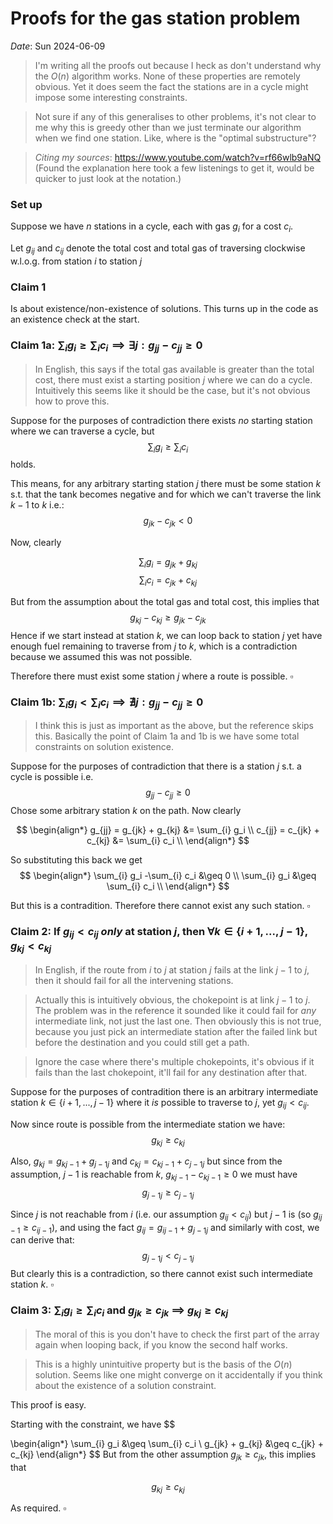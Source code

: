 # Proofs for the gas station problem
*Date*: Sun 2024-06-09

> I'm writing all the proofs out because I heck as don't understand why the $O(n)$ algorithm works. None of these properties are remotely obvious. Yet it does seem the fact the stations are in a cycle might impose some interesting constraints.

> Not sure if any of this generalises to other problems, it's not clear to me why this is greedy other than we just terminate our algorithm when we find one station. Like, where is the "optimal substructure"?

> _Citing my sources_: https://www.youtube.com/watch?v=rf66wlb9aNQ (Found the explanation here took a few listenings to get it, would be quicker to just look at the notation.)

### Set up

Suppose we have $n$ stations in a cycle, each with gas $g_i$ for a cost $c_i$. 


Let $g_{ij}$ and $c_{ij}$ denote the total cost and total gas of traversing clockwise w.l.o.g. from station $i$ to station $j$

### Claim 1
Is about existence/non-existence of solutions. This turns up in the code as an existence check at the start.

### Claim 1a: $\sum_{i} g_i \geq \sum_{i} c_i \implies \exists j: g_{jj} - c_{jj} \geq 0$

> In English, this says if the total gas available is greater than the total cost, there must exist a starting position $j$ where we can do a cycle. Intuitively this seems like it should be the case, but it's not obvious how to prove this.

Suppose for the purposes of contradiction there exists _no_ starting station where we can traverse a cycle, but 
$$\sum_{i} g_i \geq \sum_{i} c_i$$ 
holds.

This means, for any arbitrary starting station $j$ there must be some station $k$ s.t. that the tank becomes negative and for which we can't traverse the link $k - 1$ to $k$ i.e.: 
$$g_{jk} - c_{jk} < 0$$

Now, clearly

$$\sum_{i} g_i = g_{jk} + g_{kj}$$
$$\sum_{i} c_i  = c_{jk} + c_{kj}$$

But from the assumption about the total gas and total cost, this implies that 
$$
g_{kj} - c_{kj} \geq g_{jk} - c_{jk}
$$
Hence if we start instead at station $k$, we can loop back to station $j$ yet have enough fuel remaining to traverse from $j$ to $k$, which is a contradiction because we assumed this was not possible. 

Therefore there must exist some station $j$ where a route is possible. $\square$


### Claim 1b: $\sum_{i} g_i < \sum_{i} c_i \implies \nexists j: g_{jj} - c_{jj} \geq 0$
> I think this is just as important as the above, but the reference skips this. Basically the point of Claim 1a and 1b is we have some total constraints on solution existence. 

Suppose for the purposes of contradiction that there is a station $j$ s.t. a cycle is possible i.e. 
$$g_{jj} - c_{jj} \geq 0$$
Chose some arbitrary station $k$ on the path. Now clearly

$$
\begin{align*}
    g_{jj} = g_{jk} + g_{kj} &= \sum_{i} g_i \\ 
    c_{jj} = c_{jk} + c_{kj} &= \sum_{i} c_i \\ 
\end{align*}
$$

So substituting this back we get
$$
\begin{align*}
    \sum_{i} g_i -\sum_{i} c_i &\geq 0  \\ 
   \sum_{i} g_i &\geq \sum_{i} c_i \\ 
\end{align*}
$$

But this is a contradition. Therefore there cannot exist any such station. $\square$


### Claim 2: If $g_{ij} < c_{ij}$ _only_ at station $j$, then $\forall k \in \{i + 1, ..., j - 1\}, g_{kj} < c_{kj}$
> In English, if the route from $i$ to $j$ at station $j$ fails at the link $j-1$ to $j$, then it should fail for all the intervening stations.

> Actually this is intuitively obvious, the chokepoint is at link $j-1$ to $j$. The problem was in the reference it sounded like it could fail for _any_ intermediate link, not just the last one. Then obviously this is not true, because you just pick an intermediate station after the failed link but before the destination and you could still get a path.

> Ignore the case where there's multiple chokepoints, it's obvious if it fails than the last chokepoint, it'll fail for any destination after that. 

Suppose for the purposes of contradition there is an arbitrary intermediate station $k \in \{i + 1, ..., j - 1\}$ where it _is_ possible to traverse to $j$, yet $g_{ij} < c_{ij}$. 

Now since route is possible from the intermediate station we have: 
$$
    g_{kj} \geq c_{kj}
$$

Also, $g_{kj} = g_{kj-1} + g_{j-1j}$ and $c_{kj} = c_{kj-1} + c_{j-1j}$ but since from the assumption, $j-1$ is reachable from $k$, $g_{kj-1} - c_{kj-1} \geq 0$ we must have 
$$
    g_{j-1j} \geq c_{j-1j}
$$

Since $j$ is not reachable from $i$ (i.e. our assumption $g_{ij} < c_{ij}$) but $j-1$ is (so $g_{ij-1} \geq c_{ij-1}$), and using the fact $g_{ij} = g_{ij-1} + g_{j-1j}$ and similarly with cost, we can derive that:
$$
    g_{j-1j} < c_{j-1j}
$$
But clearly this is a contradiction, so there cannot exist such intermediate station $k$.  $\square$



### Claim 3: $\sum_{i} g_i \geq \sum_{i} c_i$  and $g_{jk} \geq c_{jk}$ $\implies$ $g_{kj} \geq c_{kj}$

> The moral of this is you don't have to check the first part of the array again when looping back, if you know the second half works.

> This is a highly unintuitive property but is the basis of the $O(n)$ solution. Seems like one might converge on it accidentally if you think about the existence of a solution constraint. 

This proof is easy. 

Starting with the constraint, we have
$$

\begin{align*}
\sum_{i} g_i &\geq \sum_{i} c_i \\
g_{jk} + g_{kj} &\geq c_{jk} + c_{kj}
\end{align*}
$$
But from the other assumption $g_{jk} \geq c_{jk}$, this implies that

$$
g_{kj} \geq c_{kj}
$$

As required.  $\square$